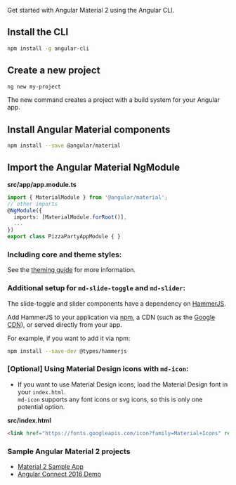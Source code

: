 Get started with Angular Material 2 using the Angular CLI.

## Install the CLI
 
 ```bash
 npm install -g angular-cli
 ```
 
## Create a new project
 
 ```bash
 ng new my-project
 ```

The new command creates a project with a build system for your Angular app.

## Install Angular Material components 

```bash
npm install --save @angular/material
```

## Import the Angular Material NgModule
  
**src/app/app.module.ts**
```ts
import { MaterialModule } from '@angular/material';
// other imports 
@NgModule({
  imports: [MaterialModule.forRoot()],
  ...
})
export class PizzaPartyAppModule { }
```

### Including core and theme styles:
See the [theming guide](docs/theming.md) for more information.


### Additional setup for `md-slide-toggle` and `md-slider`:
The slide-toggle and slider components have a dependency on [HammerJS](http://hammerjs.github.io/).

Add HammerJS to your application via [npm](https://www.npmjs.com/package/hammerjs), a CDN 
(such as the [Google CDN](https://developers.google.com/speed/libraries/#hammerjs)), or served 
directly from your app.

For example, if you want to add it via npm:

```bash
npm install --save-dev @types/hammerjs
```

### [Optional] Using Material Design icons with `md-icon`:

- If you want to use Material Design icons, load the Material Design font in your `index.html`.  
`md-icon` supports any font icons or svg icons, so this is only one potential option.
       
**src/index.html**
```html
<link href="https://fonts.googleapis.com/icon?family=Material+Icons" rel="stylesheet">
```

### Sample Angular Material 2 projects
- [Material 2 Sample App](https://github.com/jelbourn/material2-app)
- [Angular Connect 2016 Demo](https://github.com/kara/leashed-in)
